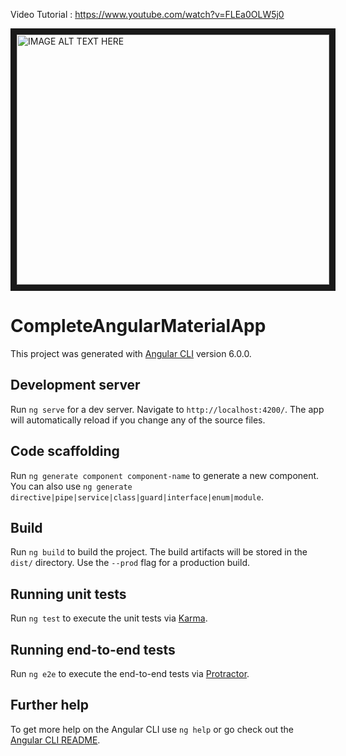 Video Tutorial : https://www.youtube.com/watch?v=FLEa0OLW5j0
 
<a href="http://www.youtube.com/watch?feature=player_embedded&v=FLEa0OLW5j0
" target="_blank"><img src="http://img.youtube.com/vi/FLEa0OLW5j0/0.jpg" 
alt="IMAGE ALT TEXT HERE" width="500" height="400" border="10" /></a>

# CompleteAngularMaterialApp

This project was generated with [Angular CLI](https://github.com/angular/angular-cli) version 6.0.0.

## Development server

Run `ng serve` for a dev server. Navigate to `http://localhost:4200/`. The app will automatically reload if you change any of the source files.

## Code scaffolding

Run `ng generate component component-name` to generate a new component. You can also use `ng generate directive|pipe|service|class|guard|interface|enum|module`.

## Build

Run `ng build` to build the project. The build artifacts will be stored in the `dist/` directory. Use the `--prod` flag for a production build.

## Running unit tests

Run `ng test` to execute the unit tests via [Karma](https://karma-runner.github.io).

## Running end-to-end tests

Run `ng e2e` to execute the end-to-end tests via [Protractor](http://www.protractortest.org/).

## Further help

To get more help on the Angular CLI use `ng help` or go check out the [Angular CLI README](https://github.com/angular/angular-cli/blob/master/README.md).
